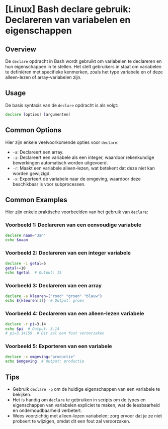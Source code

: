 # [Linux] Bash declare gebruik: Declareren van variabelen en eigenschappen

## Overview
De `declare` opdracht in Bash wordt gebruikt om variabelen te declareren en hun eigenschappen in te stellen. Het stelt gebruikers in staat om variabelen te definiëren met specifieke kenmerken, zoals het type variabele en of deze alleen-lezen of array-variabelen zijn.

## Usage
De basis syntaxis van de `declare` opdracht is als volgt:

```bash
declare [opties] [argumenten]
```

## Common Options
Hier zijn enkele veelvoorkomende opties voor `declare`:

- `-a`: Declareert een array.
- `-i`: Declareert een variabele als een integer, waardoor rekenkundige bewerkingen automatisch worden uitgevoerd.
- `-r`: Maakt een variabele alleen-lezen, wat betekent dat deze niet kan worden gewijzigd.
- `-x`: Exporteert de variabele naar de omgeving, waardoor deze beschikbaar is voor subprocessen.

## Common Examples
Hier zijn enkele praktische voorbeelden van het gebruik van `declare`:

### Voorbeeld 1: Declareren van een eenvoudige variabele
```bash
declare naam="Jan"
echo $naam
```

### Voorbeeld 2: Declareren van een integer variabele
```bash
declare -i getal=5
getal+=10
echo $getal  # Output: 15
```

### Voorbeeld 3: Declareren van een array
```bash
declare -a kleuren=("rood" "groen" "blauw")
echo ${kleuren[1]}  # Output: groen
```

### Voorbeeld 4: Declareren van een alleen-lezen variabele
```bash
declare -r pi=3.14
echo $pi  # Output: 3.14
# pi=3.14159  # Dit zal een fout veroorzaken
```

### Voorbeeld 5: Exporteren van een variabele
```bash
declare -x omgeving="productie"
echo $omgeving  # Output: productie
```

## Tips
- Gebruik `declare -p` om de huidige eigenschappen van een variabele te bekijken.
- Het is handig om `declare` te gebruiken in scripts om de types en eigenschappen van variabelen expliciet te maken, wat de leesbaarheid en onderhoudbaarheid verbetert.
- Wees voorzichtig met alleen-lezen variabelen; zorg ervoor dat je ze niet probeert te wijzigen, omdat dit een fout zal veroorzaken.